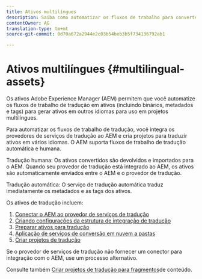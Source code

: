 ```yaml
---
title: Ativos multilíngues
description: Saiba como automatizar os fluxos de trabalho para converter ativos, incluindo binários, metadados e tags em vários idiomas.
contentOwner: AG
translation-type: tm+mt
source-git-commit: 0d70a672a2944e2c03b54beb3b5f734136792ab1

---
```



# Ativos multilíngues {#multilingual-assets}

Os ativos Adobe Experience Manager (AEM) permitem que você automatize os fluxos de trabalho de tradução em ativos (incluindo binários, metadados e tags) para gerar ativos em outros idiomas para uso em projetos multilíngues.

Para automatizar os fluxos de trabalho de tradução, você integra os provedores de serviços de tradução ao AEM e cria projetos para traduzir ativos em vários idiomas. O AEM suporta fluxos de trabalho de tradução automática e humana.

Tradução humana: Os ativos convertidos são devolvidos e importados para o AEM. Quando seu provedor de tradução está integrado ao AEM, os ativos são automaticamente enviados entre o AEM e o provedor de tradução.

Tradução automática: O serviço de tradução automática traduz imediatamente os metadados e as tags dos ativos.

Os ativos de tradução incluem:

1. [Conectar o AEM ao provedor de serviços de tradução](/help/sites-administering/tc-tic.md#connecting-to-a-translation-service-provider)
1. [Criando configurações da estrutura de integração de tradução](/help/sites-administering/tc-tic.md)
1. [Preparar ativos para tradução](preparing-assets-for-translation.md)
1. [Aplicação de serviços de conversão em nuvem a pastas](transition-cloud-services.md)
1. [Criar projetos de tradução](translation-projects.md)

Se o provedor de serviços de tradução não fornecer um conector para integração com o AEM, use um processo [](/help/sites-administering/tc-manage.md#exporting-a-translation-job)alternativo.

Consulte também [Criar projetos de tradução para fragmentos](creating-translation-projects-for-content-fragments.md)de conteúdo.
